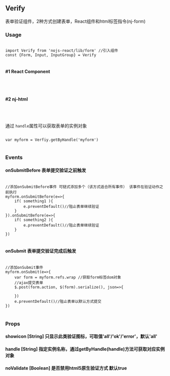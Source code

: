 ## Verify

表单验证组件，2种方式创建表单，React组件和html标签指令(nj-form)

### Usage 
<pre><code class="language-javascript">
import Verify from 'nojs-react/lib/form' //引入组件
const {Form, Input, InputGroup} = Verify
</code>
</pre>

#### #1 React Component
<pre><code class="language-javascript"><script type="text/code">
var myform = ReactDOM.render((
    <Form className="nj-form" action="" method="post">
        <Input type="text" defaultValue="hello" required />
    </Form>
), document.getElementById('form-selector'))
</script></code>
</pre>

#### #2 nj-html
<pre><code class="language-html"><script type="text/code">
<!--通过nj-html指令在html文件中直接创建表单-->
<nj-form class="nj-form" action="" method="post" handle="myform">
    username: <nj-input class="text" name="username" defaultValue="lilei" required nj-minlength="4" nj-maxlength="16"></nj-input>
    email: <nj-input class="text" name="email" type="email" required></nj-input>
    skills: 
    <nj-input-group required nj-minlength="2">
        <nj-input class="checkbox" name="skill[]" value="1">html</nj-input>
        <nj-input class="checkbox" name="skill[]" value="2">css</nj-input>
        <nj-input class="checkbox" name="skill[]" value="3">javascript</nj-input>
    </nj-input-group>
</nj-form>
</script></code>
</pre>

通过 <code>handle</code>属性可以获取表单的实例对象
<pre><code class="language-javascript">
var myform = Verfiy.getByHandle('myform')
</code>
</pre>



### Events

#### onSubmitBefore <span>表单提交验证之前触发</span>
<pre><code class="language-javascript">
//添加onSubmitBefore事件 可链式添加多个（该方式适合所有事件） 该事件在验证动作之前执行
myform.onSubmitBefore(e=>{
    if( something1 ){
        e.preventDefault()//阻止表单继续验证
    }
}).onSubmitBefore(e=>{
    if( something2 ){
        e.preventDefault()//阻止表单继续验证
    }
})
</code>
</pre>

#### onSubmit <span>表单提交验证完成后触发</span>
<pre><code class="language-javascript">
//添加onSubmit事件 
myform.onSubmit(e=>{
    var form = myform.refs.wrap //获取form标签dom对象
    //ajax提交表单
    $.post(form.action, $(form).serialize(), json=>{

    }) 
    e.preventDefault()//阻止表单以默认方式提交
})
</code>
</pre>


### Props

#### showicon <span>[String] 只显示此类验证图标，可取值'all'/'ok'/'error'，默认'all'</span>
#### handle <span>[String] 指定实例名称，通过getByHandle(handle)方法可获取对应实例对象</span>
#### noValidate <span>[Boolean] 是否禁用html5原生验证方式 默认true</span>
